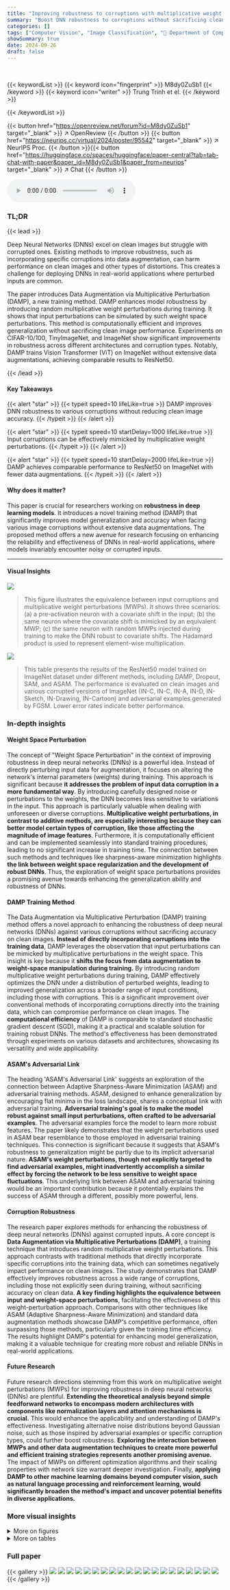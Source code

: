 ```yaml
---
title: "Improving robustness to corruptions with multiplicative weight perturbations"
summary: "Boost DNN robustness to corruptions without sacrificing clean image accuracy using Data Augmentation via Multiplicative Perturbations (DAMP)!"
categories: []
tags: ["Computer Vision", "Image Classification", "🏢 Department of Computer Science, Aalto University",]
showSummary: true
date: 2024-09-26
draft: false
---
```


<br>

{{< keywordList >}}
{{< keyword icon="fingerprint" >}} M8dy0ZuSb1 {{< /keyword >}}
{{< keyword icon="writer" >}} Trung Trinh et el. {{< /keyword >}}
 
{{< /keywordList >}}

{{< button href="https://openreview.net/forum?id=M8dy0ZuSb1" target="_blank" >}}
↗ OpenReview
{{< /button >}}
{{< button href="https://neurips.cc/virtual/2024/poster/95542" target="_blank" >}}
↗ NeurIPS Proc.
{{< /button >}}{{< button href="https://huggingface.co/spaces/huggingface/paper-central?tab=tab-chat-with-paper&paper_id=M8dy0ZuSb1&paper_from=neurips" target="_blank" >}}
↗ Chat
{{< /button >}}



<audio controls>
    <source src="https://ai-paper-reviewer.com/M8dy0ZuSb1/podcast.wav" type="audio/wav">
    Your browser does not support the audio element.
</audio>


### TL;DR


{{< lead >}}

Deep Neural Networks (DNNs) excel on clean images but struggle with corrupted ones. Existing methods to improve robustness, such as incorporating specific corruptions into data augmentation, can harm performance on clean images and other types of distortions. This creates a challenge for deploying DNNs in real-world applications where perturbed inputs are common. 

The paper introduces Data Augmentation via Multiplicative Perturbation (DAMP), a new training method. DAMP enhances model robustness by introducing random multiplicative weight perturbations during training. It shows that input perturbations can be simulated by such weight space perturbations. This method is computationally efficient and improves generalization without sacrificing clean image performance. Experiments on CIFAR-10/100, TinyImageNet, and ImageNet show significant improvements in robustness across different architectures and corruption types. Notably, DAMP trains Vision Transformer (ViT) on ImageNet without extensive data augmentations, achieving comparable results to ResNet50.

{{< /lead >}}


#### Key Takeaways

{{< alert "star" >}}
{{< typeit speed=10 lifeLike=true >}} DAMP improves DNN robustness to various corruptions without reducing clean image accuracy. {{< /typeit >}}
{{< /alert >}}

{{< alert "star" >}}
{{< typeit speed=10 startDelay=1000 lifeLike=true >}} Input corruptions can be effectively mimicked by multiplicative weight perturbations. {{< /typeit >}}
{{< /alert >}}

{{< alert "star" >}}
{{< typeit speed=10 startDelay=2000 lifeLike=true >}} DAMP achieves comparable performance to ResNet50 on ImageNet with fewer data augmentations. {{< /typeit >}}
{{< /alert >}}

#### Why does it matter?
This paper is crucial for researchers working on **robustness in deep learning models**.  It introduces a novel training method (DAMP) that significantly improves model generalization and accuracy when facing various image corruptions without extensive data augmentations. The proposed method offers a new avenue for research focusing on enhancing the reliability and effectiveness of DNNs in real-world applications, where models invariably encounter noisy or corrupted inputs.

------
#### Visual Insights



![](https://ai-paper-reviewer.com/M8dy0ZuSb1/figures_1_1.jpg)

> This figure illustrates the equivalence between input corruptions and multiplicative weight perturbations (MWPs).  It shows three scenarios: (a) a pre-activation neuron with a covariate shift in the input; (b) the same neuron where the covariate shift is mimicked by an equivalent MWP; (c) the same neuron with random MWPs injected during training to make the DNN robust to covariate shifts.  The Hadamard product is used to represent element-wise multiplication.





![](https://ai-paper-reviewer.com/M8dy0ZuSb1/tables_7_1.jpg)

> This table presents the results of the ResNet50 model trained on ImageNet dataset under different methods, including DAMP, Dropout, SAM, and ASAM.  The performance is evaluated on clean images and various corrupted versions of ImageNet (IN-C, IN-C, IN-A, IN-D, IN-Sketch, IN-Drawing, IN-Cartoon) and adversarial examples generated by FGSM.  Lower error rates indicate better performance.





### In-depth insights


#### Weight Space Perturbation
The concept of "Weight Space Perturbation" in the context of improving robustness in deep neural networks (DNNs) is a powerful idea.  Instead of directly perturbing input data for augmentation, it focuses on altering the network's internal parameters (weights) during training. This approach is significant because **it addresses the problem of input data corruption in a more fundamental way**. By introducing carefully designed noise or perturbations to the weights, the DNN becomes less sensitive to variations in the input.  This approach is particularly valuable when dealing with unforeseen or diverse corruptions. **Multiplicative weight perturbations, in contrast to additive methods, are especially interesting because they can better model certain types of corruption, like those affecting the magnitude of image features**. Furthermore, it is computationally efficient and can be implemented seamlessly into standard training procedures, leading to no significant increase in training time. The connection between such methods and techniques like sharpness-aware minimization highlights **the link between weight space regularization and the development of robust DNNs**. Thus, the exploration of weight space perturbations provides a promising avenue towards enhancing the generalization ability and robustness of DNNs.

#### DAMP Training Method
The Data Augmentation via Multiplicative Perturbation (DAMP) training method offers a novel approach to enhancing the robustness of deep neural networks (DNNs) against various corruptions without sacrificing accuracy on clean images.  **Instead of directly incorporating corruptions into the training data**, DAMP leverages the observation that input perturbations can be mimicked by multiplicative perturbations in the weight space. This insight is key because it **shifts the focus from data augmentation to weight-space manipulation during training.**  By introducing random multiplicative weight perturbations during training, DAMP effectively optimizes the DNN under a distribution of perturbed weights, leading to improved generalization across a broader range of input conditions, including those with corruptions. This is a significant improvement over conventional methods of incorporating corruptions directly into the training data, which can compromise performance on clean images.  The **computational efficiency** of DAMP is comparable to standard stochastic gradient descent (SGD), making it a practical and scalable solution for training robust DNNs.  The method's effectiveness has been demonstrated through experiments on various datasets and architectures, showcasing its versatility and wide applicability.

#### ASAM's Adversarial Link
The heading 'ASAM's Adversarial Link' suggests an exploration of the connection between Adaptive Sharpness-Aware Minimization (ASAM) and adversarial training methods.  ASAM, designed to enhance generalization by encouraging flat minima in the loss landscape, shares a conceptual link with adversarial training. **Adversarial training's goal is to make the model robust against small input perturbations, often crafted to be adversarial examples**.  The adversarial examples force the model to learn more robust features.  The paper likely demonstrates that the weight perturbations used in ASAM bear resemblance to those employed in adversarial training techniques. This connection is significant because it suggests that ASAM's robustness to generalization might be partly due to its implicit adversarial nature. **ASAM's weight perturbations, though not explicitly targeted to find adversarial examples, might inadvertently accomplish a similar effect by forcing the network to be less sensitive to weight space fluctuations**. This underlying link between ASAM and adversarial training would be an important contribution because it potentially explains the success of ASAM through a different, possibly more powerful, lens.

#### Corruption Robustness
The research paper explores methods for enhancing the robustness of deep neural networks (DNNs) against corrupted inputs.  A core concept is **Data Augmentation via Multiplicative Perturbations (DAMP)**, a training technique that introduces random multiplicative weight perturbations. This approach contrasts with traditional methods that directly incorporate specific corruptions into the training data, which can sometimes negatively impact performance on clean images.  The study demonstrates that DAMP effectively improves robustness across a wide range of corruptions, including those not explicitly seen during training, without sacrificing accuracy on clean data.  **A key finding highlights the equivalence between input and weight-space perturbations**, facilitating the effectiveness of this weight-perturbation approach.  Comparisons with other techniques like ASAM (Adaptive Sharpness-Aware Minimization) and standard data augmentation methods showcase DAMP's competitive performance, often surpassing those methods, particularly given the training time efficiency.  The results highlight DAMP's potential for enhancing model generalization, making it a valuable technique for creating more robust and reliable DNNs in real-world applications.

#### Future Research
Future research directions stemming from this work on multiplicative weight perturbations (MWPs) for improving robustness in deep neural networks (DNNs) are plentiful.  **Extending the theoretical analysis beyond simple feedforward networks to encompass modern architectures with components like normalization layers and attention mechanisms is crucial.** This would enhance the applicability and understanding of DAMP's effectiveness.  Investigating alternative noise distributions beyond Gaussian noise, such as those inspired by adversarial examples or specific corruption types, could further boost robustness.  **Exploring the interaction between MWPs and other data augmentation techniques to create more powerful and efficient training strategies represents another promising avenue.** The impact of MWPs on different optimization algorithms and their scaling properties with network size warrant deeper investigation.  Finally, **applying DAMP to other machine learning domains beyond computer vision, such as natural language processing and reinforcement learning, would significantly broaden the method's impact and uncover potential benefits in diverse applications.**


### More visual insights

<details>
<summary>More on figures
</summary>


![](https://ai-paper-reviewer.com/M8dy0ZuSb1/figures_2_1.jpg)

> This figure illustrates how an input corruption affects the output of a deep neural network (DNN).  It shows that a corruption applied to the input (x) propagates through each layer of the network, causing a shift in the output of each layer and ultimately a shift in the final loss function.  This visualizes why the performance of a DNN often degrades when presented with corrupted inputs.


![](https://ai-paper-reviewer.com/M8dy0ZuSb1/figures_6_1.jpg)

> This figure shows the results of ResNet18 trained on CIFAR-100 dataset with different methods. Each row represents a method and a corruption used during training. Each column shows the performance under a specific corruption during testing. The heatmap visualizes the corruption error (CE), where lower values are better. The figure demonstrates that DAMP consistently improves robustness against various corruptions without compromising accuracy on clean images.


![](https://ai-paper-reviewer.com/M8dy0ZuSb1/figures_7_1.jpg)

> This figure shows the comparison of Corruption error (CE) for different corruption types using different training methods.  The heatmap shows that DAMP consistently improves robustness to all corruption types while maintaining clean image accuracy, unlike using corruptions directly in training.


![](https://ai-paper-reviewer.com/M8dy0ZuSb1/figures_15_1.jpg)

> The figure shows a heatmap comparing the corruption error (CE) of ResNet18 models trained on CIFAR-100 using different methods. The methods include standard SGD without any corruption and DAMP with different corruption types as data augmentation. The heatmap visualizes the CE for different combinations of training method and corruption type versus various test corruption types. Lower values in the heatmap indicate better robustness. The figure demonstrates that DAMP improves robustness to various corruption types without compromising accuracy on clean images.


![](https://ai-paper-reviewer.com/M8dy0ZuSb1/figures_15_2.jpg)

> The figure shows a heatmap visualizing the corruption error (CE) of ResNet18 models trained on CIFAR-100 dataset using different methods. The rows represent training methods and corruptions, while the columns represent test corruptions. Lower CE values indicate better robustness. DAMP consistently shows lower CE across all test corruptions compared to other methods, indicating improved robustness without compromising accuracy on clean images.


![](https://ai-paper-reviewer.com/M8dy0ZuSb1/figures_16_1.jpg)

> This figure compares the performance of DAMP and DAAP on three datasets (CIFAR-10, CIFAR-100, and TinyImageNet) under different corruption levels.  The results show that DAMP, which uses multiplicative weight perturbations, consistently outperforms DAAP (additive weight perturbations) in terms of robustness to image corruptions across various severity levels. The figure highlights the effectiveness of multiplicative perturbations for improving model robustness.


</details>




<details>
<summary>More on tables
</summary>


![](https://ai-paper-reviewer.com/M8dy0ZuSb1/tables_8_1.jpg)
> This table presents the results of the ResNet50 model trained on ImageNet, comparing DAMP's performance against baseline methods (Dropout, SAM, ASAM).  It shows the error rates on clean images and several corrupted versions of ImageNet (IN-A, IN-C, IN-D, IN-Sketch, IN-Drawing, IN-Cartoon).  It also includes results for FGSM adversarial examples. Lower error rates indicate better performance.

![](https://ai-paper-reviewer.com/M8dy0ZuSb1/tables_8_2.jpg)
> This table presents the comparison of different methods (Dropout, DAMP, SAM, ASAM) on their performance on ImageNet dataset using ResNet50 model.  The predictive error is measured on various corruptions (IN-C, IN-A, IN-D, IN-Sketch, IN-Drawing, IN-Cartoon, FGSM) and on clean images.  The average error across all corruption types is also reported.

</details>




### Full paper

{{< gallery >}}
<img src="https://ai-paper-reviewer.com/M8dy0ZuSb1/1.png" class="grid-w50 md:grid-w33 xl:grid-w25" />
<img src="https://ai-paper-reviewer.com/M8dy0ZuSb1/2.png" class="grid-w50 md:grid-w33 xl:grid-w25" />
<img src="https://ai-paper-reviewer.com/M8dy0ZuSb1/3.png" class="grid-w50 md:grid-w33 xl:grid-w25" />
<img src="https://ai-paper-reviewer.com/M8dy0ZuSb1/4.png" class="grid-w50 md:grid-w33 xl:grid-w25" />
<img src="https://ai-paper-reviewer.com/M8dy0ZuSb1/5.png" class="grid-w50 md:grid-w33 xl:grid-w25" />
<img src="https://ai-paper-reviewer.com/M8dy0ZuSb1/6.png" class="grid-w50 md:grid-w33 xl:grid-w25" />
<img src="https://ai-paper-reviewer.com/M8dy0ZuSb1/7.png" class="grid-w50 md:grid-w33 xl:grid-w25" />
<img src="https://ai-paper-reviewer.com/M8dy0ZuSb1/8.png" class="grid-w50 md:grid-w33 xl:grid-w25" />
<img src="https://ai-paper-reviewer.com/M8dy0ZuSb1/9.png" class="grid-w50 md:grid-w33 xl:grid-w25" />
<img src="https://ai-paper-reviewer.com/M8dy0ZuSb1/10.png" class="grid-w50 md:grid-w33 xl:grid-w25" />
<img src="https://ai-paper-reviewer.com/M8dy0ZuSb1/11.png" class="grid-w50 md:grid-w33 xl:grid-w25" />
<img src="https://ai-paper-reviewer.com/M8dy0ZuSb1/12.png" class="grid-w50 md:grid-w33 xl:grid-w25" />
<img src="https://ai-paper-reviewer.com/M8dy0ZuSb1/13.png" class="grid-w50 md:grid-w33 xl:grid-w25" />
<img src="https://ai-paper-reviewer.com/M8dy0ZuSb1/14.png" class="grid-w50 md:grid-w33 xl:grid-w25" />
<img src="https://ai-paper-reviewer.com/M8dy0ZuSb1/15.png" class="grid-w50 md:grid-w33 xl:grid-w25" />
<img src="https://ai-paper-reviewer.com/M8dy0ZuSb1/16.png" class="grid-w50 md:grid-w33 xl:grid-w25" />
<img src="https://ai-paper-reviewer.com/M8dy0ZuSb1/17.png" class="grid-w50 md:grid-w33 xl:grid-w25" />
<img src="https://ai-paper-reviewer.com/M8dy0ZuSb1/18.png" class="grid-w50 md:grid-w33 xl:grid-w25" />
<img src="https://ai-paper-reviewer.com/M8dy0ZuSb1/19.png" class="grid-w50 md:grid-w33 xl:grid-w25" />
<img src="https://ai-paper-reviewer.com/M8dy0ZuSb1/20.png" class="grid-w50 md:grid-w33 xl:grid-w25" />
{{< /gallery >}}
